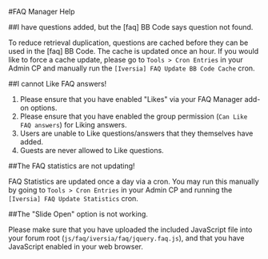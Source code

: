 #FAQ Manager Help

##I have questions added, but the [faq] BB Code says question not found.
	
To reduce retrieval duplication, questions are cached before they can be used in the [faq] BB Code. The cache is updated once an hour. If you would like to force a cache update, please go to `Tools > Cron Entries` in your Admin CP and manually run the `[Iversia] FAQ Update BB Code Cache` cron.

##I cannot Like FAQ answers!

1. Please ensure that you have enabled "Likes" via your FAQ Manager add-on options.
1. Please ensure that you have enabled the group permission (`Can Like FAQ answers`) for Liking answers.
1. Users are unable to Like questions/answers that they themselves have added.
1. Guests are never allowed to Like questions.


##The FAQ statistics are not updating!

FAQ Statistics are updated once a day via a cron. You may run this manually by going to `Tools > Cron Entries` in your Admin CP and running the `[Iversia] FAQ Update Statistics` cron.

##The "Slide Open" option is not working.

Please make sure that you have uploaded the included JavaScript file into your forum root (`js/faq/iversia/faq/jquery.faq.js`), and that you have JavaScript enabled in your web browser.